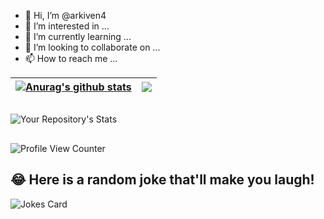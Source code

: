 - 👋 Hi, I’m @arkiven4
- 👀 I’m interested in ...
- 🌱 I’m currently learning ...
- 💞️ I’m looking to collaborate on ...
- 📫 How to reach me ...

| <a href="https://github.com/arkiven4/github-readme-stats"><img align="center" src="https://github-readme-stats.vercel.app/api?username=arkiven4&show_icons=true&include_all_commits=true&theme=buefy&hide_border=true" alt="Anurag's github stats" /></a> | <a href="https://github.com/arkiven4/github-readme-stats"><img align="center" src="https://github-readme-stats.vercel.app/api/top-langs/?username=arkiven4&layout=compact&theme=buefy&hide_border=true" /></a> |
| ------------- | ------------- |

##
![Your Repository's Stats](https://github-readme-stats.vercel.app/api/top-langs/?username=arkiven4&theme=blue-green)
##
![Profile View Counter](https://komarev.com/ghpvc/?username=arkiven4)
## 😂 Here is a random joke that'll make you laugh!
![Jokes Card](https://readme-jokes.vercel.app/api)

<!---
arkiven4/arkiven4 is a ✨ special ✨ repository because its `README.md` (this file) appears on your GitHub profile.
You can click the Preview link to take a look at your changes.
--->
